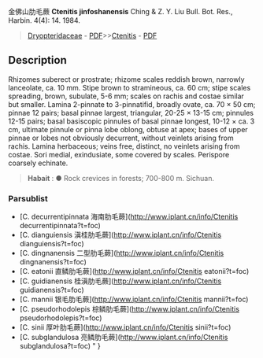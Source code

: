 金佛山肋毛蕨 **Ctenitis jinfoshanensis** Ching & Z. Y. Liu Bull. Bot. Res., Harbin. 4(4): 14. 1984.

> [Dryopteridaceae](http://www.iplant.cn/info/Dryopteridaceae?t=foc) - [PDF](http://www.iplant.cn/foc/pdf/Dryopteridaceae.pdf)>>[Ctenitis](http://www.iplant.cn/info/Ctenitis?t=foc) - [PDF](http://www.iplant.cn/foc/pdf/Ctenitis.pdf)

## Description

Rhizomes suberect or prostrate; rhizome scales reddish brown, narrowly lanceolate, ca. 10 mm. Stipe brown to stramineous, ca. 60 cm; stipe scales spreading, brown, subulate, 5-6 mm; scales on rachis and costae similar but smaller. Lamina 2-pinnate to 3-pinnatifid, broadly ovate, ca. 70 × 50 cm; pinnae 12 pairs; basal pinnae largest, triangular, 20-25 × 13-15 cm; pinnules 12-15 pairs; basal basiscopic pinnules of basal pinnae longest, 10-12 × ca. 3 cm, ultimate pinnule or pinna lobe oblong, obtuse at apex; bases of upper pinnae or lobes not obviously decurrent, without veinlets arising from rachis. Lamina herbaceous; veins free, distinct, no veinlets arising from costae. Sori medial, exindusiate, some covered by scales. Perispore coarsely echinate.


> **Habait** : 
>● Rock crevices in forests; 700-800 m. Sichuan.

### Parsublist

* [C.  decurrentipinnata  海南肋毛蕨](http://www.iplant.cn/info/Ctenitis decurrentipinnata?t=foc)
* [C.  dianguiensis  滇桂肋毛蕨](http://www.iplant.cn/info/Ctenitis dianguiensis?t=foc)
* [C.  dingnanensis  二型肋毛蕨](http://www.iplant.cn/info/Ctenitis dingnanensis?t=foc)
* [C.  eatonii  直鳞肋毛蕨](http://www.iplant.cn/info/Ctenitis eatonii?t=foc)
* [C.  guidianensis  桂滇肋毛蕨](http://www.iplant.cn/info/Ctenitis guidianensis?t=foc)
* [C.  mannii  银毛肋毛蕨](http://www.iplant.cn/info/Ctenitis mannii?t=foc)
* [C.  pseudorhodolepis  棕鳞肋毛蕨](http://www.iplant.cn/info/Ctenitis pseudorhodolepis?t=foc)
* [C.  sinii  厚叶肋毛蕨](http://www.iplant.cn/info/Ctenitis sinii?t=foc)
* [C.  subglandulosa  亮鳞肋毛蕨](http://www.iplant.cn/info/Ctenitis subglandulosa?t=foc)
"
}
